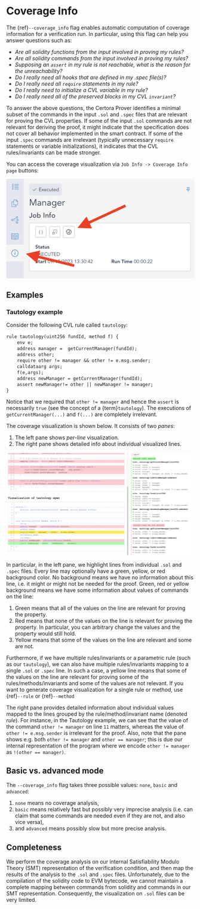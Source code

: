 # Coverage Info

The {ref}`--coverage_info` flag enables automatic computation of coverage information for a verification run. In particular, using this flag can help you answer questions such as:

* *Are all solidity functions from the input involved in proving my rules?*
* *Are all solidity commands from the input involved in proving my rules?*
* *Supposing an `assert` in my rule is not reachable, what is the reason for the unreachability?*
* *Do I really need all hooks that are defined in my .spec file(s)?*
* *Do I really need all `require` statements in my rule?*
* *Do I really need to initialize a CVL variable in my rule?*
* *Do I really need all of the preserved blocks in my CVL `invariant`?*

To answer the above questions, the Certora Prover
identifies a minimal subset of the commands in the input `.sol` and `.spec` files that are relevant for proving the CVL properties. If some of the input `.sol` commands are not relevant for deriving the proof, it might indicate that the specification does not cover all behavior implemented in the smart contract. If some of the input `.spec` commands are irrelevant (typically unnecessary `require` statements or variable initializations), it indicates that the CVL rules/invariants can be made stronger. 

You can access the coverage visualization via `Job Info -> Coverage Info page` buttons:

![Coverage Info Button](coverage-info-button.png)


## Examples

### Tautology example
Consider the following CVL rule called `tautology`: 

```cvl
rule tautology(uint256 fundId, method f) { 
	env e;
	address manager =  getCurrentManager(fundId);
	address other;
	require other != manager && other != e.msg.sender;
	calldataarg args;
	f(e,args);
	address newManager = getCurrentManager(fundId);
	assert newManager!= other || newManager != manager;
}
```

Notice that we required that `other != manager` and hence the `assert` is necessarily `true` (see the concept of a {term}`tautology`). The executions of `getCurrentManager(...)` and `f(...)` are completely irrelevant. 


The coverage visualization is shown below. It consists of two *panes*: 
1. The left pane shows *per-line* visualization.
2. The right pane shows detailed info about individual visualized lines. 

![Example Coverage Info Visualization](tautology-sol-and-spec-cropped.png)


In particular, in the left pane, we highlight lines from individual `.sol` and `.spec` files. 
Every line may optionally have a green, yellow, or red background color. No background means we have no information about this line, i.e. it might or might not be needed for the proof. Green, red or yellow background means we have some information about values of commands on the line:

1. Green means that all of the values on the line are relevant for proving the property. 
2. Red means that none of the values on the line is relevant for proving the property. In particular, you can arbitrary change the values and the property would still hold.
3. Yellow means that some of the values on the line are relevant and some are not. 

Furthermore, if we have multiple rules/invariants or a parametric rule (such as our `tautology`), we can also have multiple rules/invariants mapping to a single `.sol` or `.spec` line. In such a case, a yellow line means that some of the values on the line are relevant for proving some of the rules/methods/invariants and some of the values are not relevant. If you want to generate coverage visualization for a single rule or method, use {ref}`--rule` or {ref}`--method`

The right pane provides detailed information about individual values mapped to the lines grouped by the rule/method/invariant name (denoted *rule*). For instance, in the Tautology example, we can see that the value of the command `other != manager` on line `11` matters, whereas the value of `other != e.msg.sender` is irrelevant for the proof. Also, note that the pane shows e.g. both `other != manager` and `other == manager`; this is due our internal representation of the program where we encode `other != manager` as `!(other == manager)`. 


## Basic vs. advanced mode

The `--coverage_info` flag takes three possible values: `none`, `basic` and `advanced`:
1. `none` means no coverage analysis, 
2. `basic` means relatively fast but possibly very imprecise analysis (i.e. can claim that some commands are needed even if they are not, and also vice versa), 
3. and `advanced` means possibly slow but more precise analysis. 

## Completeness
We perform the coverage analysis on our internal Satisfiability Modulo Theory (SMT) representation of the verification condition, and then map the results of the analysis to the `.sol` and `.spec` files. Unfortunately, due to the compilation of the solidity code to EVM bytecode, we cannot maintain a complete mapping between commands from solidity and commands in our SMT representation. Consequently, the visualization on `.sol` files can be very limited. 